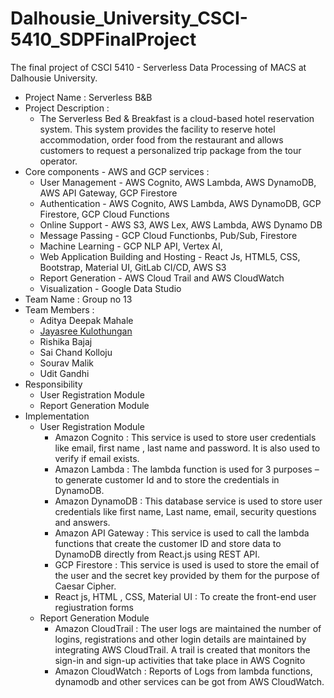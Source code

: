 # Dalhousie_University_CSCI-5410_SDPFinalProject

The final project of CSCI 5410 - Serverless Data Processing of MACS at Dalhousie University.

- Project Name : Serverless B&B
- Project Description :
  - The Serverless Bed & Breakfast is a cloud-based hotel reservation system. This system provides the facility to reserve hotel accommodation, order food from the restaurant and allows customers to request a personalized trip package from the tour operator.
- Core components - AWS and GCP services :
  - User Management - AWS Cognito, AWS Lambda, AWS DynamoDB, AWS API Gateway, GCP Firestore
  - Authentication - AWS Cognito, AWS Lambda, AWS DynamoDB, GCP Firestore, GCP Cloud Functions
  - Online Support - AWS S3, AWS Lex, AWS Lambda, AWS Dynamo DB
  - Message Passing - GCP Cloud Functionbs, Pub/Sub, Firestore
  - Machine Learning - GCP NLP API, Vertex AI,
  - Web Application Building and Hosting - React Js, HTML5, CSS, Bootstrap, Material UI, GitLab CI/CD, AWS S3
  - Report Generation - AWS Cloud Trail and AWS CloudWatch
  - Visualization - Google Data Studio
- Team Name : Group no 13
- Team Members :
  - Aditya Deepak Mahale
  - [Jayasree Kulothungan](jayasreekulothungan@gmail.com)
  - Rishika Bajaj
  - Sai Chand Kolloju
  - Sourav Malik
  - Udit Gandhi
- Responsibility
  - User Registration Module
  - Report Generation Module
- Implementation
  - User Registration Module
    - Amazon Cognito : This service is used to store user credentials like email, first name , last name and password. It is also used to verify if email exists.
    - Amazon Lambda : The lambda function is used for 3 purposes – to generate customer Id and to store the credentials in DynamoDB.
    - Amazon DynamoDB : This database service is used to store user credentials like first name, Last name, email, security questions and answers.
    - Amazon API Gateway : This service is used to call the lambda functions that create the customer ID and store data to DynamoDB directly from React.js using REST API.
    - GCP Firestore : This service is used is used to store the email of the user and the secret key provided by them for the purpose of Caesar Cipher.
    - React js, HTML , CSS, Material UI : To create the front-end user regiustration forms
  - Report Generation Module
    - Amazon CloudTrail : The user logs are maintained the number of logins, registrations and other login details are maintained by integrating AWS CloudTrail. A trail is created that monitors the sign-in and sign-up activities that take place in AWS Cognito
    - Amazon CloudWatch : Reports of Logs from lambda functions, dynamodb and other services can be got from AWS CloudWatch.

